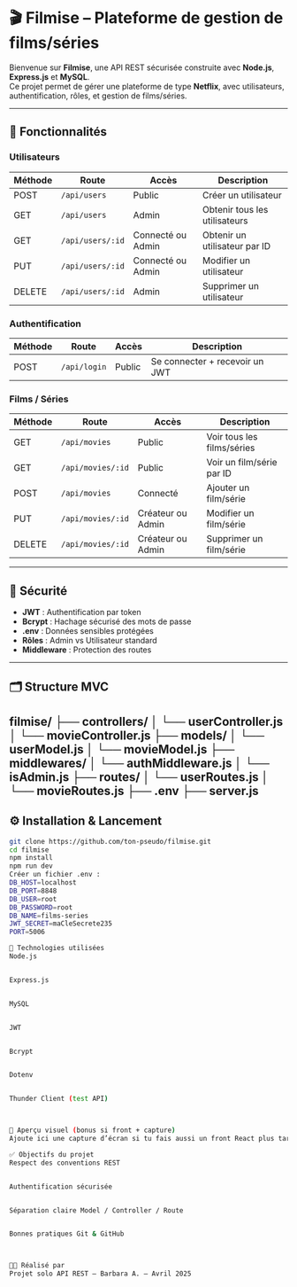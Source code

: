 

# 🎬 Filmise – Plateforme de gestion de films/séries

Bienvenue sur **Filmise**, une API REST sécurisée construite avec **Node.js**, **Express.js** et **MySQL**.  
Ce projet permet de gérer une plateforme de type **Netflix**, avec utilisateurs, authentification, rôles, et gestion de films/séries.

---

## 🚀 Fonctionnalités

### Utilisateurs

| Méthode | Route               | Accès                | Description                      |
|---------|---------------------|----------------------|----------------------------------|
| POST    | `/api/users`        | Public               | Créer un utilisateur             |
| GET     | `/api/users`        | Admin                | Obtenir tous les utilisateurs    |
| GET     | `/api/users/:id`    | Connecté ou Admin    | Obtenir un utilisateur par ID    |
| PUT     | `/api/users/:id`    | Connecté ou Admin    | Modifier un utilisateur          |
| DELETE  | `/api/users/:id`    | Admin                | Supprimer un utilisateur         |

### Authentification

| Méthode | Route         | Accès  | Description                      |
|---------|---------------|--------|----------------------------------|
| POST    | `/api/login`  | Public | Se connecter + recevoir un JWT   |

### Films / Séries


| Méthode | Route                | Accès                 | Description                        |
|---------|----------------------|------------------------|------------------------------------|
| GET     | `/api/movies`        | Public                 | Voir tous les films/séries         |
| GET     | `/api/movies/:id`    | Public                 | Voir un film/série par ID          |
| POST    | `/api/movies`        | Connecté               | Ajouter un film/série              |
| PUT     | `/api/movies/:id`    | Créateur ou Admin      | Modifier un film/série             |
| DELETE  | `/api/movies/:id`    | Créateur ou Admin      | Supprimer un film/série            |

---

## 🔐 Sécurité

- **JWT** : Authentification par token
- **Bcrypt** : Hachage sécurisé des mots de passe
- **.env** : Données sensibles protégées
- **Rôles** : Admin vs Utilisateur standard
- **Middleware** : Protection des routes

---

## 🗂️ Structure MVC
filmise/
├── controllers/
│   └── userController.js
│   └── movieController.js
├── models/
│   └── userModel.js
│   └── movieModel.js
├── middlewares/
│   └── authMiddleware.js
│   └── isAdmin.js
├── routes/
│   └── userRoutes.js
│   └── movieRoutes.js
├── .env
├── server.js
---

## ⚙️ Installation & Lancement

```bash
git clone https://github.com/ton-pseudo/filmise.git
cd filmise
npm install
npm run dev
Créer un fichier .env :
DB_HOST=localhost
DB_PORT=8848
DB_USER=root
DB_PASSWORD=root
DB_NAME=films-series
JWT_SECRET=maCleSecrete235
PORT=5006

🧠 Technologies utilisées
Node.js


Express.js


MySQL


JWT


Bcrypt


Dotenv


Thunder Client (test API)



📸 Aperçu visuel (bonus si front + capture)
Ajoute ici une capture d’écran si tu fais aussi un front React plus tard !

✅ Objectifs du projet
Respect des conventions REST


Authentification sécurisée


Séparation claire Model / Controller / Route


Bonnes pratiques Git & GitHub



🧑‍💻 Réalisé par
Projet solo API REST – Barbara A. – Avril 2025



